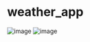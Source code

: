 # weather_app
![image](https://github.com/Caffadras/WeatherApp/assets/88422510/47ae8684-879e-45d6-86b3-cb3dbfe29961)
![image](https://github.com/Caffadras/WeatherApp/assets/88422510/699d2cb6-7707-41ee-a8de-d8950552b132)

